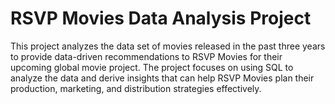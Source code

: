 # RSVP Movies Data Analysis Project
This project analyzes the data set of movies released in the past three years to provide data-driven recommendations to RSVP Movies for their upcoming global movie project. The project focuses on using SQL to analyze the data and derive insights that can help RSVP Movies plan their production, marketing, and distribution strategies effectively.
